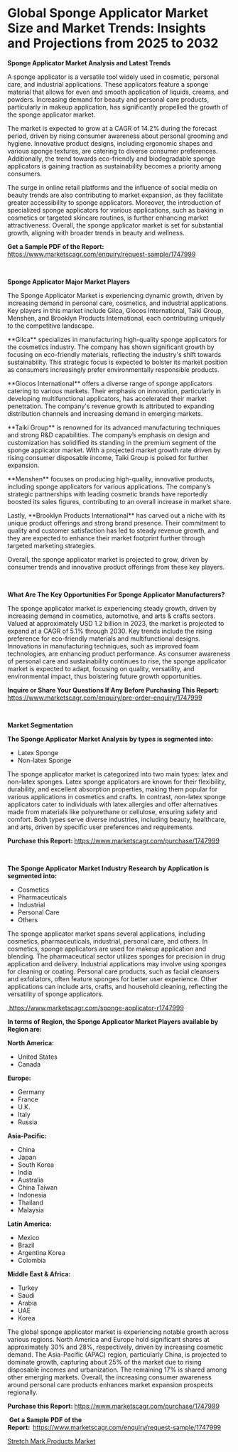 <p><h1>Global Sponge Applicator Market Size and Market Trends: Insights and Projections from 2025 to 2032</h1></p><p><strong>Sponge Applicator Market Analysis and Latest Trends</strong></p>
<p><p>A sponge applicator is a versatile tool widely used in cosmetic, personal care, and industrial applications. These applicators feature a sponge material that allows for even and smooth application of liquids, creams, and powders. Increasing demand for beauty and personal care products, particularly in makeup application, has significantly propelled the growth of the sponge applicator market.</p><p>The market is expected to grow at a CAGR of 14.2% during the forecast period, driven by rising consumer awareness about personal grooming and hygiene. Innovative product designs, including ergonomic shapes and various sponge textures, are catering to diverse consumer preferences. Additionally, the trend towards eco-friendly and biodegradable sponge applicators is gaining traction as sustainability becomes a priority among consumers.</p><p>The surge in online retail platforms and the influence of social media on beauty trends are also contributing to market expansion, as they facilitate greater accessibility to sponge applicators. Moreover, the introduction of specialized sponge applicators for various applications, such as baking in cosmetics or targeted skincare routines, is further enhancing market attractiveness. Overall, the sponge applicator market is set for substantial growth, aligning with broader trends in beauty and wellness.</p></p>
<p><strong>Get a Sample PDF of the Report:&nbsp;</strong> <a href="https://www.marketscagr.com/enquiry/request-sample/1747999?utm_campaign=1911&utm_medium=2&utm_source=Github&utm_content=ia&utm_term=08022025&utm_id=sponge-applicator">https://www.marketscagr.com/enquiry/request-sample/1747999</a></p>
<p>&nbsp;</p>
<p><strong>Sponge Applicator Major Market Players</strong></p>
<p><p>The Sponge Applicator Market is experiencing dynamic growth, driven by increasing demand in personal care, cosmetics, and industrial applications. Key players in this market include Gilca, Glocos International, Taiki Group, Menshen, and Brooklyn Products International, each contributing uniquely to the competitive landscape.</p><p>**Gilca** specializes in manufacturing high-quality sponge applicators for the cosmetics industry. The company has shown significant growth by focusing on eco-friendly materials, reflecting the industry's shift towards sustainability. This strategic focus is expected to bolster its market position as consumers increasingly prefer environmentally responsible products.</p><p>**Glocos International** offers a diverse range of sponge applicators catering to various markets. Their emphasis on innovation, particularly in developing multifunctional applicators, has accelerated their market penetration. The company's revenue growth is attributed to expanding distribution channels and increasing demand in emerging markets. </p><p>**Taiki Group** is renowned for its advanced manufacturing techniques and strong R&D capabilities. The company’s emphasis on design and customization has solidified its standing in the premium segment of the sponge applicator market. With a projected market growth rate driven by rising consumer disposable income, Taiki Group is poised for further expansion.</p><p>**Menshen** focuses on producing high-quality, innovative products, including sponge applicators for various applications. The company’s strategic partnerships with leading cosmetic brands have reportedly boosted its sales figures, contributing to an overall increase in market share.</p><p>Lastly, **Brooklyn Products International** has carved out a niche with its unique product offerings and strong brand presence. Their commitment to quality and customer satisfaction has led to steady revenue growth, and they are expected to enhance their market footprint further through targeted marketing strategies.</p><p>Overall, the sponge applicator market is projected to grow, driven by consumer trends and innovative product offerings from these key players.</p></p>
<p>&nbsp;</p>
<p><strong>What Are The Key Opportunities For Sponge Applicator Manufacturers?</strong></p>
<p><p>The sponge applicator market is experiencing steady growth, driven by increasing demand in cosmetics, automotive, and arts & crafts sectors. Valued at approximately USD 1.2 billion in 2023, the market is projected to expand at a CAGR of 5.1% through 2030. Key trends include the rising preference for eco-friendly materials and multifunctional designs. Innovations in manufacturing techniques, such as improved foam technologies, are enhancing product performance. As consumer awareness of personal care and sustainability continues to rise, the sponge applicator market is expected to adapt, focusing on quality, versatility, and environmental impact, thus bolstering future growth opportunities.</p></p>
<p><strong>Inquire or Share Your Questions If Any Before Purchasing This Report:</strong> <a href="https://www.marketscagr.com/enquiry/pre-order-enquiry/1747999?utm_campaign=1911&utm_medium=2&utm_source=Github&utm_content=ia&utm_term=08022025&utm_id=sponge-applicator">https://www.marketscagr.com/enquiry/pre-order-enquiry/1747999</a></p>
<p>&nbsp;</p>
<p><strong>Market Segmentation</strong></p>
<p><strong>The Sponge Applicator Market Analysis by types is segmented into:</strong></p>
<p><ul><li>Latex Sponge</li><li>Non-latex Sponge</li></ul></p>
<p><p>The sponge applicator market is categorized into two main types: latex and non-latex sponges. Latex sponge applicators are known for their flexibility, durability, and excellent absorption properties, making them popular for various applications in cosmetics and crafts. In contrast, non-latex sponge applicators cater to individuals with latex allergies and offer alternatives made from materials like polyurethane or cellulose, ensuring safety and comfort. Both types serve diverse industries, including beauty, healthcare, and arts, driven by specific user preferences and requirements.</p></p>
<p><strong>Purchase this Report:&nbsp;</strong><a href="https://www.marketscagr.com/purchase/1747999?utm_campaign=1911&utm_medium=2&utm_source=Github&utm_content=ia&utm_term=08022025&utm_id=sponge-applicator">https://www.marketscagr.com/purchase/1747999</a></p>
<p>&nbsp;</p>
<p><strong>The Sponge Applicator Market Industry Research by Application is segmented into:</strong></p>
<p><ul><li>Cosmetics</li><li>Pharmaceuticals</li><li>Industrial</li><li>Personal Care</li><li>Others</li></ul></p>
<p><p>The sponge applicator market spans several applications, including cosmetics, pharmaceuticals, industrial, personal care, and others. In cosmetics, sponge applicators are used for makeup application and blending. The pharmaceutical sector utilizes sponges for precision in drug application and delivery. Industrial applications may involve using sponges for cleaning or coating. Personal care products, such as facial cleansers and exfoliators, often feature sponges for better user experience. Other applications can include arts, crafts, and household cleaning, reflecting the versatility of sponge applicators.</p></p>
<p><a href="https://www.marketscagr.com/sponge-applicator-r1747999?utm_campaign=1911&utm_medium=2&utm_source=Github&utm_content=ia&utm_term=08022025&utm_id=sponge-applicator">&nbsp;https://www.marketscagr.com/sponge-applicator-r1747999</a></p>
<p><strong>In terms of Region, the Sponge Applicator Market Players available by Region are:</strong></p>
<p>
    <p> <strong> North America: </strong>
        <ul>
            <li>United States</li>
            <li>Canada</li>
        </ul>
        </p> 
    <p> <strong> Europe: </strong>
        <ul>
            <li>Germany</li>
            <li>France</li>
            <li>U.K.</li>
            <li>Italy</li>
            <li>Russia</li>
        </ul>
        </p> 
    <p> <strong> Asia-Pacific: </strong>
        <ul>
            <li>China</li>
            <li>Japan</li>
            <li>South Korea</li>
            <li>India</li>
            <li>Australia</li>
            <li>China Taiwan</li>
            <li>Indonesia</li>
            <li>Thailand</li>
            <li>Malaysia</li>
        </ul>
        </p> 
    <p> <strong> Latin America: </strong>
        <ul>
            <li>Mexico</li>
            <li>Brazil</li>
            <li>Argentina Korea</li>
            <li>Colombia</li>
        </ul>
        </p> 
    <p> <strong> Middle East & Africa: </strong>
        <ul>
            <li>Turkey</li>
            <li>Saudi</li>
            <li>Arabia</li>
            <li>UAE</li>
            <li>Korea</li>
        </ul>
    </p>
    </p>
<p><p>The global sponge applicator market is experiencing notable growth across various regions. North America and Europe hold significant shares at approximately 30% and 28%, respectively, driven by increasing cosmetic demand. The Asia-Pacific (APAC) region, particularly China, is projected to dominate growth, capturing about 25% of the market due to rising disposable incomes and urbanization. The remaining 17% is shared among other emerging markets. Overall, the increasing consumer awareness around personal care products enhances market expansion prospects regionally.</p></p>
<p><strong>Purchase this Report: </strong><a href="https://www.marketscagr.com/purchase/1747999?utm_campaign=1911&utm_medium=2&utm_source=Github&utm_content=ia&utm_term=08022025&utm_id=sponge-applicator">https://www.marketscagr.com/purchase/1747999</a></p>
<p>&nbsp;<strong>Get a Sample PDF of the Report:&nbsp;&nbsp;</strong><a href="https://www.marketscagr.com/enquiry/request-sample/1747999?utm_campaign=1911&utm_medium=2&utm_source=Github&utm_content=ia&utm_term=08022025&utm_id=sponge-applicator">https://www.marketscagr.com/enquiry/request-sample/1747999</a></p>
<p><strong></strong></p>
<p><p><a href="https://github.com/mauripalmi/Market-Research-Report-List-6/blob/main/stretch-mark-products-market.md?utm_campaign=1911&utm_medium=2&utm_source=Github&utm_content=ia&utm_term=08022025&utm_id=sponge-applicator">Stretch Mark Products Market</a></p></p>